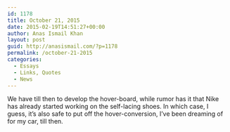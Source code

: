 ```yaml
---
id: 1178
title: October 21, 2015
date: 2015-02-19T14:51:27+00:00
author: Anas Ismail Khan
layout: post
guid: http://anasismail.com/?p=1178
permalink: /october-21-2015
categories:
  - Essays
  - Links, Quotes
  - News
---
```

We have till then to develop the hover-board, while rumor has it that Nike has already started working on the self-lacing shoes. In which case, I guess, it&#8217;s also safe to put off the hover-conversion, I&#8217;ve been dreaming of for my car, till then.